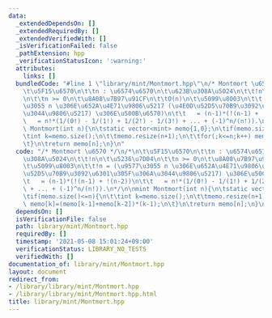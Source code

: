 ```yaml
---
data:
  _extendedDependsOn: []
  _extendedRequiredBy: []
  _extendedVerifiedWith: []
  _isVerificationFailed: false
  _pathExtension: hpp
  _verificationStatusIcon: ':warning:'
  attributes:
    links: []
  bundledCode: "#line 1 \"library/mint/Montmort.hpp\"\n/* Montmort \u6570 */\n/*\n\
    \t\u5F15\u6570\n\t\tn : \u6574\u6570\n\t\u623B\u308A\u5024\n\t\t!n\n\t\u5236\u7D04\
    \n\t\tn >= 0\n\t\u8A08\u7B97\u91CF\n\t\tO(n)\n\t\u5099\u8003\n\t\t!n = (\u9577\
    \u3055 n \u306E\u652A\u4E71\u9806\u5217 (\u4E0D\u52D5\u70B9\u3092\u6301\u305F\u306A\
    \u3044\u9806\u5217) \u306E\u500B\u6570)\n\t\t   = (n-1)*(!(n-1) + !(n-2))\n\t\t\
    \   = n!*(1/(0!) - 1/(1!) + 1/(2!) - 1/(3!) + ... + (-1)^n/(n!)).\n*/\n\nmint\
    \ Montmort(int n){\n\tstatic vector<mint> memo{1,0};\n\tif(memo.size()<=n){\n\t\
    \tint k=memo.size();\n\t\tmemo.resize(n+1);\n\t\tfor(;k<=n;k++) memo[k]=(memo[k-1]+memo[k-2])*(k-1);\n\
    \t}\n\treturn memo[n];\n}\n"
  code: "/* Montmort \u6570 */\n/*\n\t\u5F15\u6570\n\t\tn : \u6574\u6570\n\t\u623B\
    \u308A\u5024\n\t\t!n\n\t\u5236\u7D04\n\t\tn >= 0\n\t\u8A08\u7B97\u91CF\n\t\tO(n)\n\
    \t\u5099\u8003\n\t\t!n = (\u9577\u3055 n \u306E\u652A\u4E71\u9806\u5217 (\u4E0D\
    \u52D5\u70B9\u3092\u6301\u305F\u306A\u3044\u9806\u5217) \u306E\u500B\u6570)\n\t\
    \t   = (n-1)*(!(n-1) + !(n-2))\n\t\t   = n!*(1/(0!) - 1/(1!) + 1/(2!) - 1/(3!)\
    \ + ... + (-1)^n/(n!)).\n*/\n\nmint Montmort(int n){\n\tstatic vector<mint> memo{1,0};\n\
    \tif(memo.size()<=n){\n\t\tint k=memo.size();\n\t\tmemo.resize(n+1);\n\t\tfor(;k<=n;k++)\
    \ memo[k]=(memo[k-1]+memo[k-2])*(k-1);\n\t}\n\treturn memo[n];\n}\n"
  dependsOn: []
  isVerificationFile: false
  path: library/mint/Montmort.hpp
  requiredBy: []
  timestamp: '2021-05-08 15:01:24+09:00'
  verificationStatus: LIBRARY_NO_TESTS
  verifiedWith: []
documentation_of: library/mint/Montmort.hpp
layout: document
redirect_from:
- /library/library/mint/Montmort.hpp
- /library/library/mint/Montmort.hpp.html
title: library/mint/Montmort.hpp
---
```

